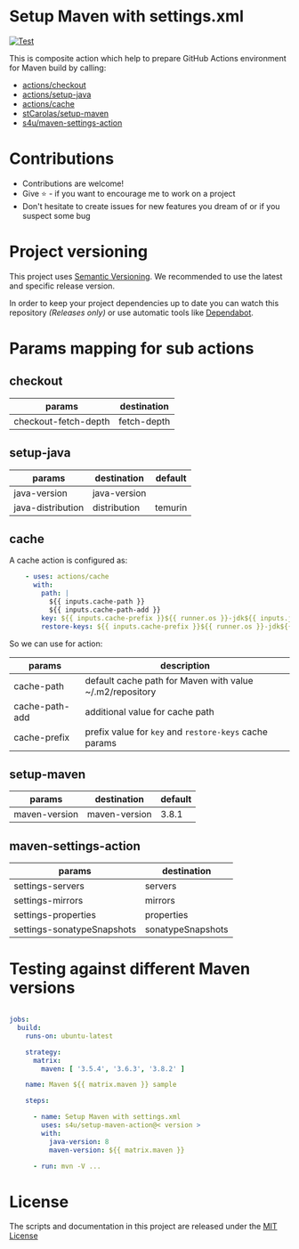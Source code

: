 # Setup Maven with settings.xml
[![Test](https://github.com/s4u/setup-maven-action/actions/workflows/test.yml/badge.svg)](https://github.com/s4u/setup-maven-action/actions/workflows/test.yml)

This is composite action which help to prepare GitHub Actions environment for Maven build by calling:

- [actions/checkout](https://github.com/marketplace/actions/checkout)
- [actions/setup-java](https://github.com/marketplace/actions/setup-java-jdk)
- [actions/cache](https://github.com/marketplace/actions/cache)
- [stCarolas/setup-maven](https://github.com/marketplace/actions/setup-maven)
- [s4u/maven-settings-action](https://github.com/marketplace/actions/maven-settings-action)

# Contributions

- Contributions are welcome!
- Give :star: - if you want to encourage me to work on a project
- Don't hesitate to create issues for new features you dream of or if you suspect some bug

# Project versioning

This project uses [Semantic Versioning](https://semver.org/).
We recommended to use the latest and specific release version.

In order to keep your project dependencies up to date you can watch this repository *(Releases only)*
or use automatic tools like [Dependabot](https://docs.github.com/en/code-security/supply-chain-security/keeping-your-dependencies-updated-automatically/about-dependabot-version-updates).

# Params mapping for sub actions

## checkout

| params                     | destination       |
| -------------------------- |------------------ |
| checkout-fetch-depth       | fetch-depth           |


## setup-java

| params            | destination  | default |
| ----------------- |------------- |-------- |
| java-version      | java-version |         |
| java-distribution | distribution | temurin |

## cache

A cache action is configured as:

```yaml
    - uses: actions/cache
      with:
        path: |
          ${{ inputs.cache-path }}
          ${{ inputs.cache-path-add }}
        key: ${{ inputs.cache-prefix }}${{ runner.os }}-jdk${{ inputs.java-version }}-${{ inputs.java-distribution }}-maven${{ inputs.maven-version }}-${{ hashFiles('**/pom.xml') }}
        restore-keys: ${{ inputs.cache-prefix }}${{ runner.os }}-jdk${{ inputs.java-version }}-${{ inputs.java-distribution }}-maven${{ inputs.maven-version }}-
```

So we can use for action:

| params            | description                                              |
| ----------------- |--------------------------------------------------------- |
| cache-path        | default cache path for Maven with value ~/.m2/repository | 
| cache-path-add    | additional value for cache path                          |
| cache-prefix      | prefix value for `key` and `restore-keys` cache params   |


## setup-maven

| params        | destination   | default |
| ------------- |-------------- |-------- |
| maven-version | maven-version | 3.8.1   |

## maven-settings-action

| params                     | destination       |
| -------------------------- |------------------ |
| settings-servers           | servers           |
| settings-mirrors           | mirrors           |
| settings-properties        | properties        |
| settings-sonatypeSnapshots | sonatypeSnapshots |

# Testing against different Maven versions

```yaml

jobs:
  build:
    runs-on: ubuntu-latest

    strategy:
      matrix:
        maven: [ '3.5.4', '3.6.3', '3.8.2' ]

    name: Maven ${{ matrix.maven }} sample

    steps:

      - name: Setup Maven with settings.xml
        uses: s4u/setup-maven-action@< version >
        with:
          java-version: 8
          maven-version: ${{ matrix.maven }}

      - run: mvn -V ...
```

# License

The scripts and documentation in this project are released under the [MIT License](LICENSE)
